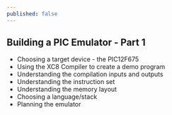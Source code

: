 ```yaml
---
published: false
---
```


## Building a PIC Emulator - Part 1

* Choosing a target device - the PIC12F675
* Using the XC8 Compiler to create a demo program
* Understanding the compilation inputs and outputs
* Understanding the instruction set
* Understanding the memory layout
* Choosing a language/stack
* Planning the emulator
